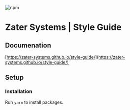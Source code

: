 ![npm](https://img.shields.io/npm/l/express.svg)

# Zater Systems | Style Guide

## Documenation

[https://zater-systems.github.io/style-guide/](https://zater-systems.github.io/style-guide/)

## Setup

### Installation

Run `yarn` to install packages.
